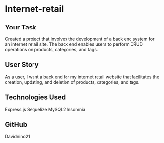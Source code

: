 # Internet-retail 

## Your Task
Created a project that involves the development of a back end system for an internet retail site. The back end enables users to perform CRUD operations on products, categories, and tags. 

## User Story
As a user, I want a back end for my internet retail website that facilitates the creation, updating, and deletion of products, categories, and tags.

## Technologies Used
Express.js
Sequelize
MySQL2
Insomnia 

## GitHub
Davidnino21
